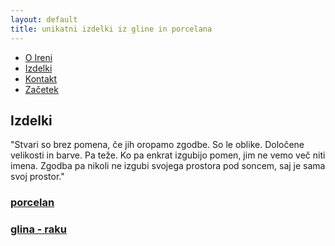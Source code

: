 ```yaml
---
layout: default
title: unikatni izdelki iz gline in porcelana
---
```


<div class="container-fluid">
        <nav class="col-xs-12 col-sm-12 col-md-6 pull-right">
            <ul class="row">
                <li class="col-xs-6 col-sm-4 col-md-3 top"><a href="{{ site.baseurl }}{{ post.url }}/si/o-ireni">O Ireni</a></li>
                <li class="col-xs-6 col-sm-4 col-md-3 top"><a href="{{ site.baseurl }}{{ post.url }}/si/izdelki">Izdelki</a></li>
                <li class="col-xs-6 col-sm-4 col-md-3 top"><a href="{{ site.baseurl }}{{ post.url }}/si/kontakt">Kontakt</a></li>
                <li class="col-xs-6 col-sm-4 col-md-3 top"><a href="{{ site.baseurl }}{{ post.url }}/si/">Začetek</a></li>
            </ul>
        </nav>  
    </div>
<div class="container-fluid">
    <div class="cover-izdelki">
      <h2 class="naslov">Izdelki</h2>
        <div class="opis">
           <p class="tekst text-center">
            "Stvari so brez pomena, če jih oropamo zgodbe. So le oblike. Določene velikosti in barve. Pa teže. Ko pa enkrat izgubijo pomen, jim ne vemo več niti imena. Zgodba pa nikoli ne izgubi svojega prostora pod soncem, saj je sama svoj prostor."
            </p>
        </div>
        <div class="row izdelki">
            <a class="link-more" href="{{ site.baseurl }}{{ post.url }}/si/porcelan">
                <div class="col-md-6 col-sm-12 col-xs-12 link-izdelki">
                    <h3>
                    porcelan
                    </h3>
        	    </div>
            </a>
            <a class="link-more" href="{{ site.baseurl }}{{ post.url }}/si/raku">
                <div class="col-md-6 col-sm-12 col-xs-12 link-izdelki">
                    <h3>
                    glina - raku
                    </h3>
                </div>
            </a>
    	</div>
	</div>
</div>
